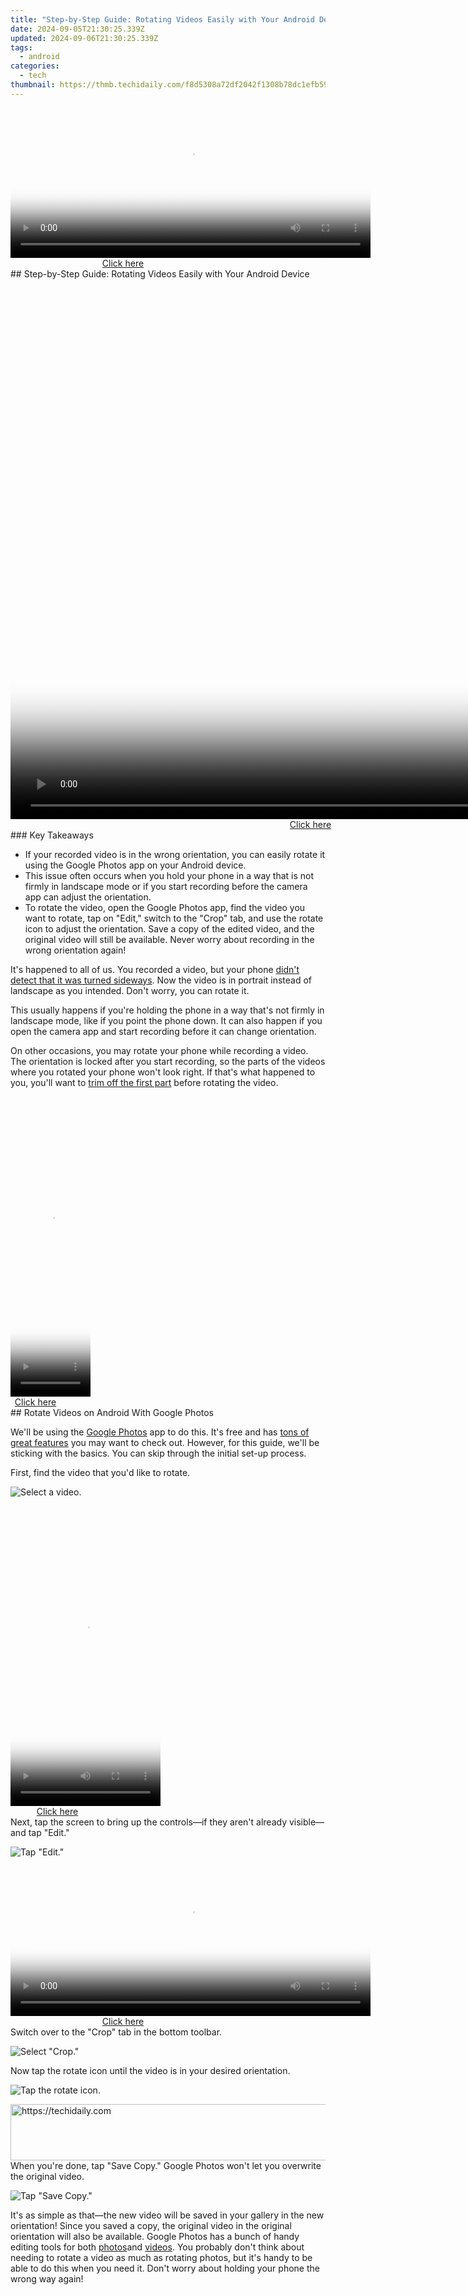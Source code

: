 ```yaml
---
title: "Step-by-Step Guide: Rotating Videos Easily with Your Android Device"
date: 2024-09-05T21:30:25.339Z
updated: 2024-09-06T21:30:25.339Z
tags:
  - android
categories:
  - tech
thumbnail: https://thmb.techidaily.com/f8d5308a72df2042f1308b78dc1efb598f7f3491c673912341c93c2d4c06d1ec.jpg
---
```


<!-- affiliate ads begin -->
<span id="1993652">
					<video width="576" height="240" style="cursor:pointer"
           poster="//a.impactradius-go.com/display-clicktoplayimage/1993652.png"
           onclick="if(!this.playClicked){this.play();this.setAttribute('controls',true);this.playClicked=true;}">
	   <source src="//a.impactradius-go.com/display-ad/22993-1993652">
	   <img src="//a.impactradius-go.com/display-clicktoplayimage/1993652.png" style="border: none; height: 100%; width: 100%; object-fit: contain">
	</video>
	<div style="width:360px;text-align:center"><a href="javascript:window.open(decodeURIComponent('https%3A%2F%2Fhomestyler.sjv.io%2Fc%2F5597632%2F1993652%2F22993'), '_blank');void(0);">Click here</a></div>
</span>
<img height="0" width="0" src="https://imp.pxf.io/i/5597632/1993652/22993" style="position:absolute;visibility:hidden;" border="0" />
<!-- affiliate ads end -->
## Step-by-Step Guide: Rotating Videos Easily with Your Android Device

<!-- affiliate ads begin -->
<span id="701707">
					<video width="1536" height="864" style="cursor:pointer"
           poster="//a.impactradius-go.com/display-clicktoplayimage/701707.png"
           onclick="if(!this.playClicked){this.play();this.setAttribute('controls',true);this.playClicked=true;}">
	   <source src="//a.impactradius-go.com/display-ad/7443-701707">
	   <img src="//a.impactradius-go.com/display-clicktoplayimage/701707.png" style="border: none; height: 100%; width: 100%; object-fit: contain">
	</video>
	<div style="width:960px;text-align:center"><a href="javascript:window.open(decodeURIComponent('https%3A%2F%2Fappsumo.8odi.net%2Fc%2F5597632%2F701707%2F7443'), '_blank');void(0);">Click here</a></div>
</span>
<img height="0" width="0" src="https://imp.pxf.io/i/5597632/701707/7443" style="position:absolute;visibility:hidden;" border="0" />
<!-- affiliate ads end -->
### Key Takeaways

* If your recorded video is in the wrong orientation, you can easily rotate it using the Google Photos app on your Android device.
* This issue often occurs when you hold your phone in a way that is not firmly in landscape mode or if you start recording before the camera app can adjust the orientation.
* To rotate the video, open the Google Photos app, find the video you want to rotate, tap on "Edit," switch to the "Crop" tab, and use the rotate icon to adjust the orientation. Save a copy of the edited video, and the original video will still be available. Never worry about recording in the wrong orientation again!

 It's happened to all of us. You recorded a video, but your phone [didn't detect that it was turned sideways](https://extra-tips.techidaily.com/a-comprehensive-approach-to-online-advertising-mastery/). Now the video is in portrait instead of landscape as you intended. Don't worry, you can rotate it.

 This usually happens if you're holding the phone in a way that's not firmly in landscape mode, like if you point the phone down. It can also happen if you open the camera app and start recording before it can change orientation.

 On other occasions, you may rotate your phone while recording a video. The orientation is locked after you start recording, so the parts of the videos where you rotated your phone won't look right. If that's what happened to you, you'll want to [trim off the first part](https://facebook-clips.techidaily.com/new-in-2024-masterfb-mp4-hacking-facebook-videos-with-ease/) before rotating the video.

<!-- affiliate ads begin -->
<span id="1977028">
					<video width="128" height="480" style="cursor:pointer"
           poster="//a.impactradius-go.com/display-clicktoplayimage/1977028.png"
           onclick="if(!this.playClicked){this.play();this.setAttribute('controls',true);this.playClicked=true;}">
	   <source src="//a.impactradius-go.com/display-ad/22993-1977028">
	   <img src="//a.impactradius-go.com/display-clicktoplayimage/1977028.png" style="border: none; height: 100%; width: 100%; object-fit: contain">
	</video>
	<div style="width:80px;text-align:center"><a href="javascript:window.open(decodeURIComponent('https%3A%2F%2Fhomestyler.sjv.io%2Fc%2F5597632%2F1977028%2F22993'), '_blank');void(0);">Click here</a></div>
</span>
<img height="0" width="0" src="https://imp.pxf.io/i/5597632/1977028/22993" style="position:absolute;visibility:hidden;" border="0" />
<!-- affiliate ads end -->
##  Rotate Videos on Android With Google Photos

 We'll be using the [Google Photos](https://www.anrdoezrs.net/links/3607085/type/dlg/sid/UUhtgUeUpU217602/https://play.google.com/store/apps/details?id=com.google.android.apps.photos) app to do this. It's free and has [tons of great features](https://extra-approaches.techidaily.com/in-2024-no-cost-humor-in-your-arsenal-ultimate-meme-guide/) you may want to check out. However, for this guide, we'll be sticking with the basics. You can skip through the initial set-up process.

 First, find the video that you'd like to rotate.

![Select a video.](https://static1.howtogeekimages.com/wordpress/wp-content/uploads/2017/01/2022-08-16_13-32-20.jpg) 

<!-- affiliate ads begin -->
<span id="1770776">
					<video width="240" height="480" style="cursor:pointer"
           poster="//a.impactradius-go.com/display-clicktoplayimage/1770776.png"
           onclick="if(!this.playClicked){this.play();this.setAttribute('controls',true);this.playClicked=true;}">
	   <source src="//a.impactradius-go.com/display-ad/20702-1770776">
	   <img src="//a.impactradius-go.com/display-clicktoplayimage/1770776.png" style="border: none; height: 100%; width: 100%; object-fit: contain">
	</video>
	<div style="width:150px;text-align:center"><a href="javascript:window.open(decodeURIComponent('https%3A%2F%2Ftokenmetrics.sjv.io%2Fc%2F5597632%2F1770776%2F20702'), '_blank');void(0);">Click here</a></div>
</span>
<img height="0" width="0" src="https://imp.pxf.io/i/5597632/1770776/20702" style="position:absolute;visibility:hidden;" border="0" />
<!-- affiliate ads end -->
 Next, tap the screen to bring up the controls—if they aren't already visible—and tap "Edit."

![Tap "Edit."](https://static1.howtogeekimages.com/wordpress/wp-content/uploads/2017/01/2022-08-16_13-33-33.jpg) 

<!-- affiliate ads begin -->
<span id="1983471">
					<video width="576" height="240" style="cursor:pointer"
           poster="//a.impactradius-go.com/display-clicktoplayimage/1983471.png"
           onclick="if(!this.playClicked){this.play();this.setAttribute('controls',true);this.playClicked=true;}">
	   <source src="//a.impactradius-go.com/display-ad/22993-1983471">
	   <img src="//a.impactradius-go.com/display-clicktoplayimage/1983471.png" style="border: none; height: 100%; width: 100%; object-fit: contain">
	</video>
	<div style="width:360px;text-align:center"><a href="javascript:window.open(decodeURIComponent('https%3A%2F%2Fhomestyler.sjv.io%2Fc%2F5597632%2F1983471%2F22993'), '_blank');void(0);">Click here</a></div>
</span>
<img height="0" width="0" src="https://imp.pxf.io/i/5597632/1983471/22993" style="position:absolute;visibility:hidden;" border="0" />
<!-- affiliate ads end -->
 Switch over to the "Crop" tab in the bottom toolbar.

![Select "Crop."](https://static1.howtogeekimages.com/wordpress/wp-content/uploads/2017/01/2022-08-16_13-34-11.jpg) 

 Now tap the rotate icon until the video is in your desired orientation.

![Tap the rotate icon.](https://static1.howtogeekimages.com/wordpress/wp-content/uploads/2017/01/2022-08-16_13-34-52.jpg) 

<!-- affiliate ads begin -->
<a href="https://unicoeye.pxf.io/c/5597632/2134498/18498" target="_top" id="2134498">
  <img src="//a.impactradius-go.com/display-ad/18498-2134498" border="0" alt="https://techidaily.com" width="720" height="90"/>
</a>
<img height="0" width="0" src="https://unicoeye.pxf.io/i/5597632/2134498/18498" style="position:absolute;visibility:hidden;" border="0" />
<!-- affiliate ads end -->
 When you're done, tap "Save Copy." Google Photos won't let you overwrite the original video.

![Tap "Save Copy."](https://static1.howtogeekimages.com/wordpress/wp-content/uploads/2017/01/2022-08-16_13-36-21.jpg) 

 It's as simple as that—the new video will be saved in your gallery in the new orientation! Since you saved a copy, the original video in the original orientation will also be available. Google Photos has a bunch of handy editing tools for both [photos](https://fox-hovers.techidaily.com/updated-top-slide-show-collections-10-places-to-download-high-quality-designs-for-2024/)and [videos](https://fox-boxes.techidaily.com/new-in-2024-generate-hits-adobe-made-memes/). You probably don't think about needing to rotate a video as much as rotating photos, but it's handy to be able to do this when you need it. Don't worry about holding your phone the wrong way again!

<ins class="adsbygoogle"
     style="display:block"
     data-ad-format="autorelaxed"
     data-ad-client="ca-pub-7571918770474297"
     data-ad-slot="1223367746"></ins>



<ins class="adsbygoogle"
     style="display:block"
     data-ad-client="ca-pub-7571918770474297"
     data-ad-slot="8358498916"
     data-ad-format="auto"
     data-full-width-responsive="true"></ins>


